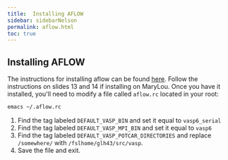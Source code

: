 ```yaml
---
title:  Installing AFLOW
sidebar: sidebarNelson
permalink: aflow.html
toc: true
---
```


## Installing AFLOW

The instructions for installing aflow can be found
[here][AFLOWInstall].  Follow the instructions on slides 13 and 14 if
installing on MaryLou.  Once you have it installed, you'll need to
modify a file called `aflow.rc` located in your root:

``` bash
emacs ~/.aflow.rc
```

1. Find the tag labeled `DEFAULT_VASP_BIN` and set it equal to
`vasp6_serial`
2. Find the tag labeled `DEFAULT_VASP_MPI_BIN` and set it equal to
`vasp6`
3. Find the tag labeled `DEFAULT_VASP_POTCAR_DIRECTORIES` and replace
   `/somewhere/` with `/fslhome/glh43/src/vasp`. 
4. Save the file and exit.

[AFLOWInstall]: http://materials.duke.edu/AFLOW/AFLOW_WORKSHOP/1_aflow_school_2019_introduction.pptx
